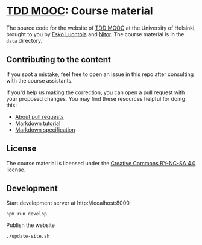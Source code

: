 # [TDD MOOC](https://tdd.mooc.fi): Course material

The source code for the website of [TDD MOOC](https://tdd.mooc.fi) at the University of Helsinki, brought to you
by [Esko Luontola](https://twitter.com/EskoLuontola) and [Nitor](https://nitor.com/). The course material is in the `data` directory.


## Contributing to the content

If you spot a mistake, feel free to open an issue in this repo after consulting with the course assistants.

If you'd help us making the correction, you can open a pull request with your proposed changes. You may find these resources helpful for doing this:

* [About pull requests](https://help.github.com/en/github/collaborating-with-issues-and-pull-requests/about-pull-requests)
* [Markdown tutorial](https://commonmark.org/help/tutorial/)
* [Markdown specification](https://spec.commonmark.org/current/)


## License

The course material is licensed under the [Creative Commons BY-NC-SA 4.0](https://creativecommons.org/licenses/by-nc-sa/4.0/deed) license.


## Development

Start development server at http://localhost:8000

    npm run develop

Publish the website

    ./update-site.sh
